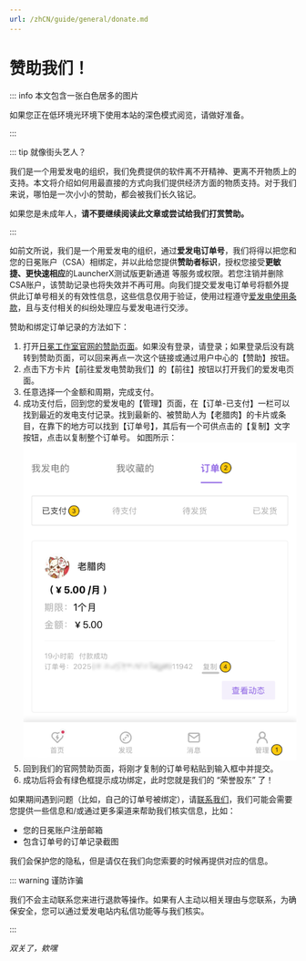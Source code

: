 ```yaml
---
url: /zhCN/guide/general/donate.md
---
```

# 赞助我们！

::: info 本文包含一张白色居多的图片

如果您正在低环境光环境下使用本站的深色模式阅览，请做好准备。

:::

::: tip 就像街头艺人？

我们是一个用爱发电的组织，我们免费提供的软件离不开精神、更离不开物质上的支持。本文将介绍如何用最直接的方式向我们提供经济方面的物质支持。对于我们来说，哪怕是一次小小的赞助，都会被我们长久铭记。

如果您是未成年人，**请不要继续阅读此文章或尝试给我们打赏赞助。**

:::

如前文所说，我们是一个用爱发电的组织，通过**爱发电订单号**，我们将得以把您和您的日冕账户（CSA）相绑定，并以此给您提供**赞助者标识**，授权您接受**更敏捷、更快速相应**的LauncherX测试版更新通道 等服务或权限。若您注销并删除CSA账户，该赞助记录也将失效并不再可用。向我们提交爱发电订单号将额外提供此订单号相关的有效性信息，这些信息仅用于验证，使用过程遵守[爱发电使用条款](https://afdian.com/term)，且与支付相关的纠纷处理应与爱发电进行交涉。

赞助和绑定订单记录的方法如下：

1. 打开[日冕工作室官网的赞助页面](https://corona.studio/user/sponsor)。如果没有登录，请登录；如果登录后没有跳转到赞助页面，可以回来再点一次这个链接或通过用户中心的【赞助】按钮。
2. 点击下方卡片【前往爱发电赞助我们】的【前往】按钮以打开我们的爱发电页面。
3. 任意选择一个金额和周期，完成支付。
4. 成功支付后，回到您的爱发电的【管理】页面，在【订单-已支付】一栏可以找到最近的发电支付记录。找到最新的、被赞助人为【老腊肉】的卡片或条目，在靠下的地方可以找到【订单号】，其后有一个可供点击的【复制】文字按钮，点击以复制整个订单号。
   如图所示：
   ![guide-afd](/img/general/afd-guide.png)
5. 回到我们的官网赞助页面，将刚才复制的订单号粘贴到输入框中并提交。
6. 成功后将会有绿色框提示成功绑定，此时您就是我们的 “荣誉股东” 了！

如果期间遇到问题（比如，自己的订单号被绑定），请[联系我们](/zhCN/guide/contact.html)，我们可能会需要您提供一些信息和/或通过更多渠道来帮助我们核实信息，比如：

* 您的日冕账户注册邮箱
* 包含订单号的订单记录截图

我们会保护您的隐私，但是请仅在我们向您索要的时候再提供对应的信息。

::: warning 谨防诈骗

我们不会主动联系您来进行退款等操作。如果有人主动以相关理由与您联系，为确保安全，您可以通过爱发电站内私信功能等与我们核实。

:::

*双关了，欸嘿*
